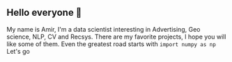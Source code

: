 ## Hello everyone 👋
My name is Amir, I'm a data scientist interesting in Advertising, Geo science, NLP, CV and Recsys. There are my favorite projects, I hope you will like some of them.
Even the greatest road starts with 
```import numpy as np```
Let's go
